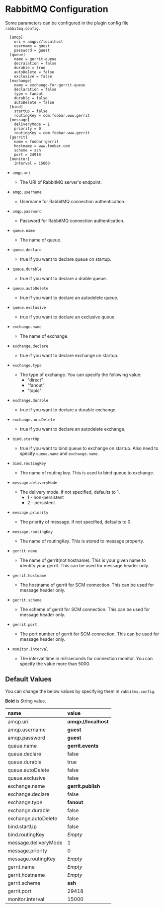 RabbitMQ Configuration
======================

Some parameters can be configured in the plugin config file `rabbitmq.config`.

```
  [amqp]
    uri = amqp://localhost
    username = guest
    password = guest
  [queue]
    name = gerrit-queue
    decralation = false
    durable = true
    autoDelete = false
    exclusive = false
  [exchange]
    name = exchange-for-gerrit-queue
    declaration = false
    type = fanout
    durable = false
    autoDelete = false
  [bind]
    startUp = false
    routingKey = com.foobar.www.gerrit
  [message]
    deliveryMode = 1
    priority = 0
    routingKey = com.foobar.www.gerrit
  [gerrit]
    name = foobar-gerrit
    hostname = www.foobar.com
    scheme = ssh
    port = 24918
  [monitor]
    interval = 15000
```

* `amqp.uri`
  * The URI of RabbitMQ server's endpoint.

* `amqp.username`
  * Username for RabbitMQ connection authentication.

* `amqp.password`
  * Password for RabbitMQ connection authentication.

* `queue.name`
  * The name of queue.

* `queue.declare`
  * true if you want to declare queue on startup.

* `queue.durable`
  * true if you want to declare a drable queue.

* `queue.autoDelete`
  * true if you want to declare an autodelete queue.

* `queue.exclusive`
  * true if you want to declare an exclusive queue.

* `exchange.name`
  * The name of exchange.

* `exchange.declare`
  * true if you want to declare exchange on startup.

* `exchange.type`
  * The type of exchange. You can specify the following value:
    * "direct"
    * "fanout"
    * "topic"

* `exchange.durable`
  * true if you want to declare a durable exchange.

* `exchange.autoDelete`
  * true if you want to declare an autodelete exchange.

* `bind.startUp`
  * true if you want to bind queue to exchange on startup.
    Also need to specify `queue.name` and `exchange.name`.

* `bind.routingKey`
  * The name of routing key. This is used to bind queue to exchange.

* `message.deliveryMode`
  * The delivery mode. if not specified, defaults to 1.
    * 1 - non-persistent
    * 2 - persistent

* `message.priority`
  * The priority of message. if not specified, defaults to 0.

* `message.routingKey`
  * The name of routingKey. This is stored to message property.

* `gerrit.name`
  * The name of gerrit(not hostname). This is your given name to identify your gerrit.
    This can be used for message header only.

* `gerrit.hostname`
  * The hostname of gerrit for SCM connection.
    This can be used for message header only.

* `gerrit.scheme`
  * The scheme of gerrit for SCM connection.
    This can be used for message header only.

* `gerrit.port`
  * The port number of gerrit for SCM connection.
    This can be used for message header only.

* `monitor.interval`
  * The interval time in milliseconds for connection monitor.
    You can specify the value more than 5000.

Default Values
-----------------

You can change the below values by specifying them in `rabbitmq.config`.

**Bold** is String value.

|name                 | value
|:--------------------|:------------------
|amqp.uri             | **amqp://localhost**
|amqp.username        | **guest**
|amqp.password        | **guest**
|queue.name           | **gerrit.events**
|queue.declare        | false
|queue.durable        | true
|queue.autoDelete     | false
|queue.exclusive      | false
|exchange.name        | **gerrit.publish**
|exchange.declare     | false
|exchange.type        | **fanout**
|exchange.durable     | false
|exchange.autoDelete  | false
|bind.startUp         | false
|bind.routingKey      | *Empty*
|message.deliveryMode | 1
|message.priority     | 0
|message.routingKey   | *Empty*
|gerrit.name          | *Empty*
|gerrit.hostname      | *Empty*
|gerrit.scheme        | **ssh**
|gerrit.port          | 29418
|monitor.interval     | 15000
